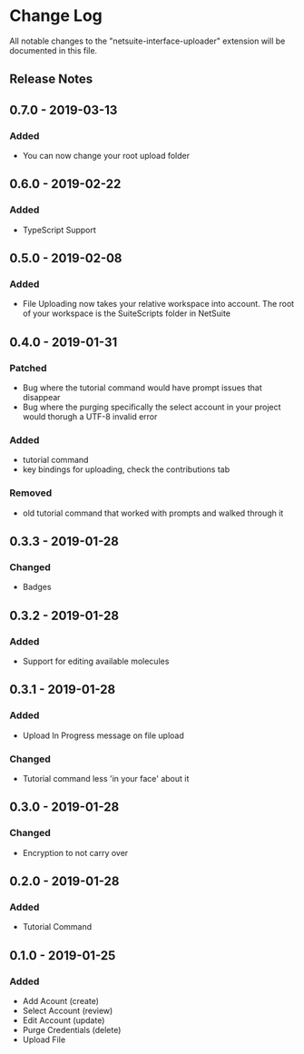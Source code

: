 # Change Log
All notable changes to the "netsuite-interface-uploader" extension will be documented in this file.

## Release Notes

## 0.7.0 - 2019-03-13
### Added
- You can now change your root upload folder

## 0.6.0 - 2019-02-22
### Added
- TypeScript Support

## 0.5.0 - 2019-02-08
### Added
- File Uploading now takes your relative workspace into account. The root of your workspace is the SuiteScripts folder in NetSuite

## 0.4.0 - 2019-01-31
### Patched
- Bug where the tutorial command would have prompt issues that disappear
- Bug where the purging specifically the select account in your project would thorugh a UTF-8 invalid error

### Added
- tutorial command
- key bindings for uploading, check the contributions tab

### Removed
- old tutorial command that worked with prompts and walked through it

## 0.3.3 - 2019-01-28 
### Changed
- Badges

## 0.3.2 - 2019-01-28 
### Added
- Support for editing available molecules

## 0.3.1 - 2019-01-28 
### Added
- Upload In Progress message on file upload

### Changed
- Tutorial command less 'in your face' about it

## 0.3.0 - 2019-01-28 
### Changed
- Encryption to not carry over

## 0.2.0 - 2019-01-28 
### Added
- Tutorial Command

## 0.1.0 - 2019-01-25
### Added
- Add Acount (create)
- Select Account (review)
- Edit Account (update)
- Purge Credentials (delete)
- Upload File